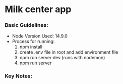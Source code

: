 
# Milk center app

### Basic Guidelines:
*  Node Version Used: 14.9.0
 * Process for running:
	 1. npm install
	 2. create .env file in root and add environment file
	 3. npm run server:dev (runs with nodemon)
	 4. npm run server

### Key Notes:

